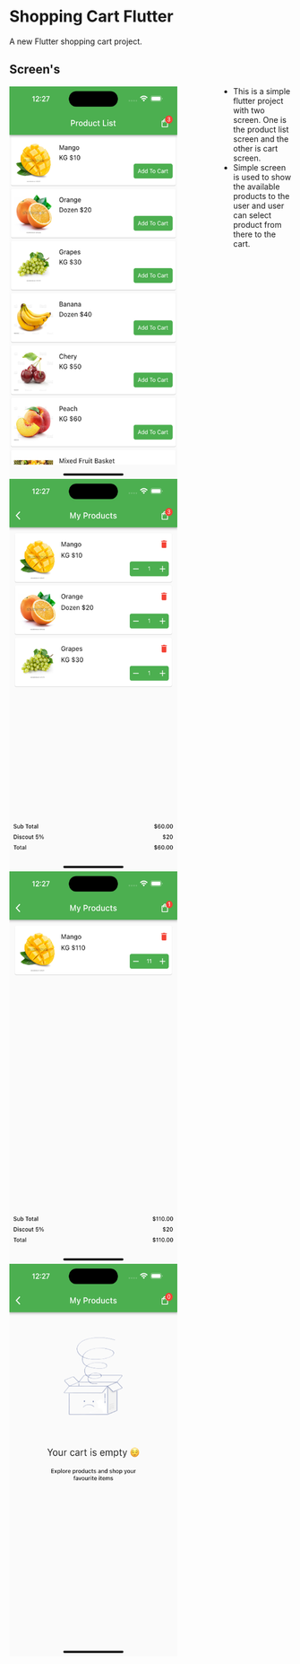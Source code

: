 # Shopping Cart Flutter

A new Flutter shopping cart project.

## Screen's
<p float="left">
<img src="assets/images/home_screen.png" width="300" height="700" style="float:left; padding-right:100px">
<img src="assets/images/cart_screen.png" width="300" height="700" style="float:left; padding-right:100px">
<img src="assets/images/cart_add_remove.png" width="300" height="700" style="float:left; padding-right:100px">
<img src="assets/images/empty_cart.png" width="300" height="700" style="float:left; padding-right:100px">
<p>

- This is a simple flutter project with two screen. One is the product list screen and the other is cart screen.
- Simple screen is used to show the available products to the user and user can select product from there to the cart.

